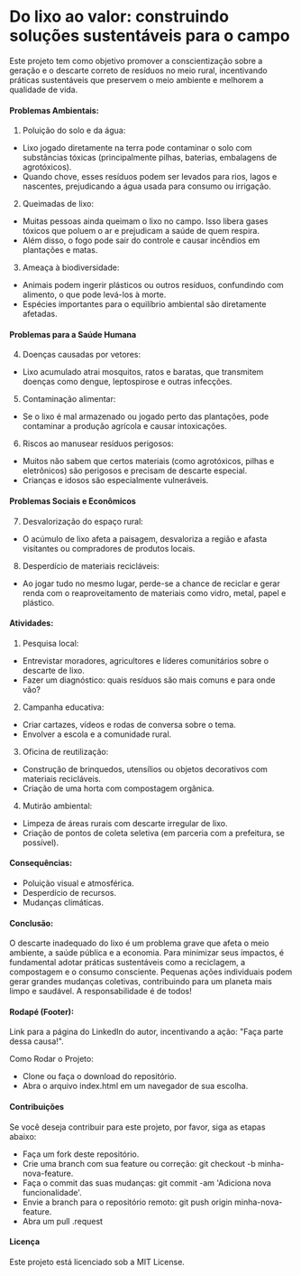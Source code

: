 # Do lixo ao valor: construindo soluções sustentáveis para o campo
Este projeto tem como objetivo promover a conscientização sobre a geração e o descarte correto de resíduos no meio rural, incentivando práticas sustentáveis que preservem o meio ambiente e melhorem a qualidade de vida.

#### Problemas Ambientais:
1. Poluição do solo e da água:
* Lixo jogado diretamente na terra pode contaminar o solo com substâncias tóxicas (principalmente pilhas, baterias, embalagens de agrotóxicos).
* Quando chove, esses resíduos podem ser levados para rios, lagos e nascentes, prejudicando a água usada para consumo ou irrigação.

2. Queimadas de lixo:
* Muitas pessoas ainda queimam o lixo no campo. Isso libera gases tóxicos que poluem o ar e prejudicam a saúde de quem respira.
* Além disso, o fogo pode sair do controle e causar incêndios em plantações e matas.

3. Ameaça à biodiversidade:
* Animais podem ingerir plásticos ou outros resíduos, confundindo com alimento, o que pode levá-los à morte.
* Espécies importantes para o equilíbrio ambiental são diretamente afetadas.

#### Problemas para a Saúde Humana
4. Doenças causadas por vetores:
* Lixo acumulado atrai mosquitos, ratos e baratas, que transmitem doenças como dengue, leptospirose e outras infecções.

5. Contaminação alimentar:
* Se o lixo é mal armazenado ou jogado perto das plantações, pode contaminar a produção agrícola e causar intoxicações.

6. Riscos ao manusear resíduos perigosos:
* Muitos não sabem que certos materiais (como agrotóxicos, pilhas e eletrônicos) são perigosos e precisam de descarte especial.
* Crianças e idosos são especialmente vulneráveis.

#### Problemas Sociais e Econômicos
7. Desvalorização do espaço rural:
* O acúmulo de lixo afeta a paisagem, desvaloriza a região e afasta visitantes ou compradores de produtos locais.

8. Desperdício de materiais recicláveis:
* Ao jogar tudo no mesmo lugar, perde-se a chance de reciclar e gerar renda com o reaproveitamento de materiais como vidro, metal, papel e plástico.

#### Atividades:
1. Pesquisa local:
* Entrevistar moradores, agricultores e líderes comunitários sobre o descarte de lixo.
* Fazer um diagnóstico: quais resíduos são mais comuns e para onde vão?

2. Campanha educativa:
* Criar cartazes, vídeos e rodas de conversa sobre o tema.
* Envolver a escola e a comunidade rural.

3. Oficina de reutilização:
* Construção de brinquedos, utensílios ou objetos decorativos com materiais recicláveis.
* Criação de uma horta com compostagem orgânica.

4. Mutirão ambiental:
* Limpeza de áreas rurais com descarte irregular de lixo.
* Criação de pontos de coleta seletiva (em parceria com a prefeitura, se possível).

#### Consequências:

* Poluição visual e atmosférica.
* Desperdício de recursos.
* Mudanças climáticas.

#### Conclusão:

O descarte inadequado do lixo é um problema grave que afeta o meio ambiente, a saúde pública e a economia. Para minimizar seus impactos, é fundamental adotar práticas sustentáveis como a reciclagem, a compostagem e o consumo consciente. Pequenas ações individuais podem gerar grandes mudanças coletivas, contribuindo para um planeta mais limpo e saudável. A responsabilidade é de todos!

#### Rodapé (Footer):

Link para a página do LinkedIn do autor, incentivando a ação: "Faça parte dessa causa!".

Como Rodar o Projeto:
* Clone ou faça o download do repositório.
* Abra o arquivo index.html em um navegador de sua escolha.

#### Contribuições
Se você deseja contribuir para este projeto, por favor, siga as etapas abaixo:
* Faça um fork deste repositório.
* Crie uma branch com sua feature ou correção: git checkout -b minha-nova-feature.
* Faça o commit das suas mudanças: git commit -am 'Adiciona nova funcionalidade'.
* Envie a branch para o repositório remoto: git push origin minha-nova-feature.
* Abra um pull .request

#### Licença
Este projeto está licenciado sob a MIT License.

